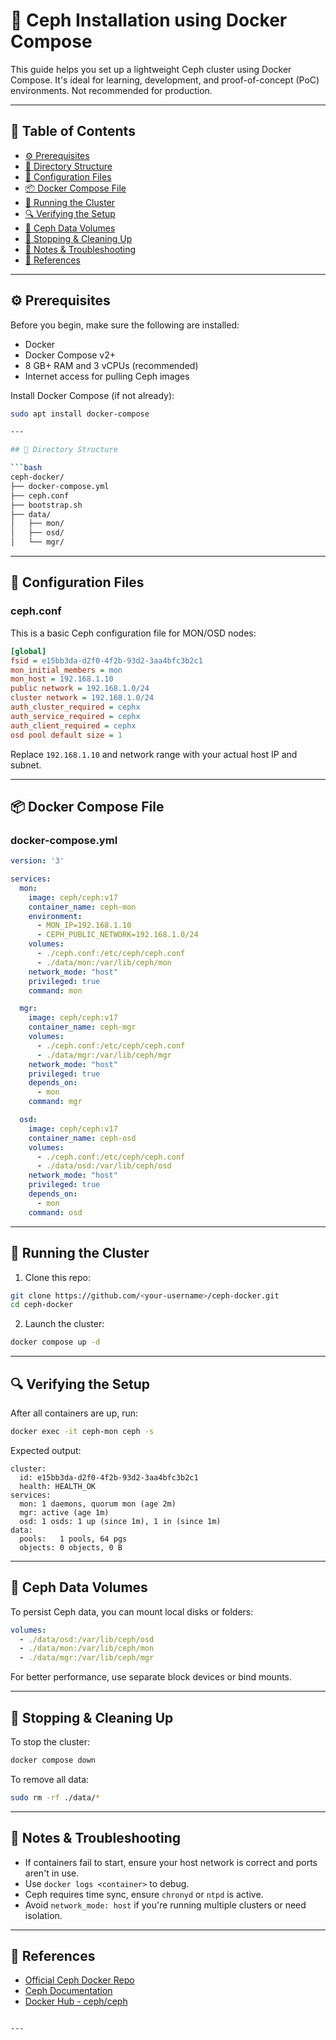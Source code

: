 # 🐳 Ceph Installation using Docker Compose

This guide helps you set up a lightweight Ceph cluster using Docker Compose. It's ideal for learning, development, and proof-of-concept (PoC) environments. Not recommended for production.

---

## 📌 Table of Contents

- [⚙️ Prerequisites](#️-prerequisites)
- [📁 Directory Structure](#-directory-structure)
- [🧾 Configuration Files](#-configuration-files)
- [📦 Docker Compose File](#-docker-compose-file)
- [🚀 Running the Cluster](#-running-the-cluster)
- [🔍 Verifying the Setup](#-verifying-the-setup)
- [📂 Ceph Data Volumes](#-ceph-data-volumes)
- [🛑 Stopping & Cleaning Up](#-stopping--cleaning-up)
- [🧠 Notes & Troubleshooting](#-notes--troubleshooting)
- [🔗 References](#-references)

---

## ⚙️ Prerequisites

Before you begin, make sure the following are installed:

- Docker
- Docker Compose v2+
- 8 GB+ RAM and 3 vCPUs (recommended)
- Internet access for pulling Ceph images

Install Docker Compose (if not already):

```bash
sudo apt install docker-compose

---

## 📁 Directory Structure

```bash
ceph-docker/
├── docker-compose.yml
├── ceph.conf
├── bootstrap.sh
├── data/
│   ├── mon/
│   ├── osd/
│   └── mgr/
```

---

## 🧾 Configuration Files

### ceph.conf

This is a basic Ceph configuration file for MON/OSD nodes:

```ini
[global]
fsid = e15bb3da-d2f0-4f2b-93d2-3aa4bfc3b2c1
mon_initial_members = mon
mon_host = 192.168.1.10
public network = 192.168.1.0/24
cluster network = 192.168.1.0/24
auth_cluster_required = cephx
auth_service_required = cephx
auth_client_required = cephx
osd pool default size = 1
```

Replace `192.168.1.10` and network range with your actual host IP and subnet.

---

## 📦 Docker Compose File

### docker-compose.yml

```yaml
version: '3'

services:
  mon:
    image: ceph/ceph:v17
    container_name: ceph-mon
    environment:
      - MON_IP=192.168.1.10
      - CEPH_PUBLIC_NETWORK=192.168.1.0/24
    volumes:
      - ./ceph.conf:/etc/ceph/ceph.conf
      - ./data/mon:/var/lib/ceph/mon
    network_mode: "host"
    privileged: true
    command: mon

  mgr:
    image: ceph/ceph:v17
    container_name: ceph-mgr
    volumes:
      - ./ceph.conf:/etc/ceph/ceph.conf
      - ./data/mgr:/var/lib/ceph/mgr
    network_mode: "host"
    privileged: true
    depends_on:
      - mon
    command: mgr

  osd:
    image: ceph/ceph:v17
    container_name: ceph-osd
    volumes:
      - ./ceph.conf:/etc/ceph/ceph.conf
      - ./data/osd:/var/lib/ceph/osd
    network_mode: "host"
    privileged: true
    depends_on:
      - mon
    command: osd
```

---

## 🚀 Running the Cluster

1. Clone this repo:

```bash
git clone https://github.com/<your-username>/ceph-docker.git
cd ceph-docker
```

2. Launch the cluster:

```bash
docker compose up -d
```

---

## 🔍 Verifying the Setup

After all containers are up, run:

```bash
docker exec -it ceph-mon ceph -s
```

Expected output:

```
cluster:
  id: e15bb3da-d2f0-4f2b-93d2-3aa4bfc3b2c1
  health: HEALTH_OK
services:
  mon: 1 daemons, quorum mon (age 2m)
  mgr: active (age 1m)
  osd: 1 osds: 1 up (since 1m), 1 in (since 1m)
data:
  pools:   1 pools, 64 pgs
  objects: 0 objects, 0 B
```

---

## 📂 Ceph Data Volumes

To persist Ceph data, you can mount local disks or folders:

```yaml
volumes:
  - ./data/osd:/var/lib/ceph/osd
  - ./data/mon:/var/lib/ceph/mon
  - ./data/mgr:/var/lib/ceph/mgr
```

For better performance, use separate block devices or bind mounts.

---

## 🛑 Stopping & Cleaning Up

To stop the cluster:

```bash
docker compose down
```

To remove all data:

```bash
sudo rm -rf ./data/*
```

---

## 🧠 Notes & Troubleshooting

* If containers fail to start, ensure your host network is correct and ports aren't in use.
* Use `docker logs <container>` to debug.
* Ceph requires time sync, ensure `chronyd` or `ntpd` is active.
* Avoid `network_mode: host` if you're running multiple clusters or need isolation.

---

## 🔗 References

* [Official Ceph Docker Repo](https://github.com/ceph/ceph)
* [Ceph Documentation](https://docs.ceph.com/en/latest/)
* [Docker Hub - ceph/ceph](https://hub.docker.com/r/ceph/ceph)

```

---


